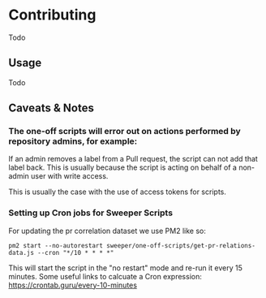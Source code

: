 # Contributing

Todo

## Usage

Todo

## Caveats & Notes

### The one-off scripts will error out on actions performed by repository admins, for example:

If an admin removes a label from a Pull request, the script can not add that label back. This is usually because the script is acting on behalf of a non-admin user with write access.

This is usually the case with the use of access tokens for scripts.

### Setting up Cron jobs for Sweeper Scripts

For updating the pr correlation dataset we use PM2 like so:

```
pm2 start --no-autorestart sweeper/one-off-scripts/get-pr-relations-data.js --cron "*/10 * * * *"
```

This will start the script in the "no restart" mode and re-run it every 15 minutes. 
Some useful links to calcuate a Cron expression: <https://crontab.guru/every-10-minutes>
